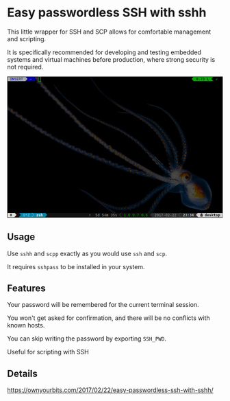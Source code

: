 # Easy passwordless SSH with sshh

This little wrapper for SSH and SCP allows for comfortable management and scripting.

It is specifically recommended for developing and testing embedded systems and virtual machines  before production, where strong security is not required.

![example](/resources/sshh.gif)

## Usage

Use `sshh` and `scpp` exactly as you would use `ssh` and `scp`.

It requires `sshpass` to be installed in your system.

## Features

Your password will be remembered for the current terminal session.

You won't get asked for confirmation, and there will be no conflicts with known hosts.

You can skip writing the password by exporting `SSH_PWD`.

Useful for scripting with SSH

## Details

https://ownyourbits.com/2017/02/22/easy-passwordless-ssh-with-sshh/
